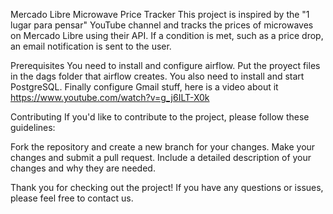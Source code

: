 Mercado Libre Microwave Price Tracker
This project is inspired by the "1 lugar para pensar" YouTube channel and tracks the prices of microwaves on Mercado Libre using their API. If a condition is met, such as a price drop, an email notification is sent to the user.

Prerequisites
You need to install and configure airflow.
Put the proyect files in the dags folder that airflow creates.
You also need to install and start PostgreSQL. 
Finally configure Gmail stuff, here is a video about it https://www.youtube.com/watch?v=g_j6ILT-X0k

Contributing
If you'd like to contribute to the project, please follow these guidelines:

Fork the repository and create a new branch for your changes.
Make your changes and submit a pull request.
Include a detailed description of your changes and why they are needed.

Thank you for checking out the project! If you have any questions or issues, please feel free to contact us.
